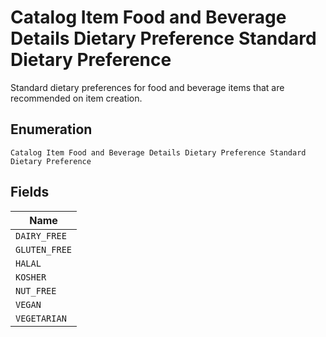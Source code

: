 
# Catalog Item Food and Beverage Details Dietary Preference Standard Dietary Preference

Standard dietary preferences for food and beverage items that are recommended on item creation.

## Enumeration

`Catalog Item Food and Beverage Details Dietary Preference Standard Dietary Preference`

## Fields

| Name |
|  --- |
| `DAIRY_FREE` |
| `GLUTEN_FREE` |
| `HALAL` |
| `KOSHER` |
| `NUT_FREE` |
| `VEGAN` |
| `VEGETARIAN` |

